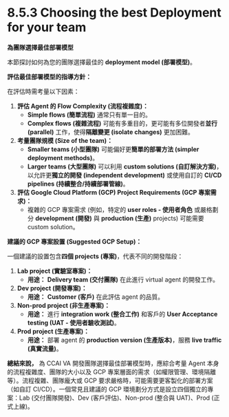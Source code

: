 # 8.5.3 Choosing the best Deployment for your team

**為團隊選擇最佳部署模型**

本節探討如何為您的團隊選擇最佳的 **deployment model (部署模型)**。

**評估最佳部署模型的指導方針：**

在評估時需考量以下因素：

1. **評估 Agent 的 Flow Complexity (流程複雜度)：**
    - **Simple flows (簡單流程)** 通常只有單一目的。
    - **Complex flows (複雜流程)** 可能有多重目的，更可能有多位開發者**並行 (parallel)** 工作，使得**隔離變更 (isolate changes)** 更加困難。
2. **考量團隊規模 (Size of the team)：**
    - **Smaller teams (小型團隊)** 可能偏好更**簡單的部署方法 (simpler deployment methods)**。
    - **Larger teams (大型團隊)** 可以利用 **custom solutions (自訂解決方案)**，以允許更**獨立的開發 (independent development)** 或使用自訂的 **CI/CD pipelines (持續整合/持續部署管線)**。
3. **評估 Google Cloud Platform (GCP) Project Requirements (GCP 專案需求)：**
    - 複雜的 GCP 專案需求 (例如，特定的 **user roles - 使用者角色** 或嚴格劃分 **development (開發)** 與 **production (生產)** projects) 可能需要 custom solution。

**建議的 GCP 專案設置 (Suggested GCP Setup)：**

一個建議的設置包含**四個 projects (專案)**，代表不同的開發階段：

1. **Lab project (實驗室專案)：**
    - **用途：** **Delivery team (交付團隊)** 在此進行 virtual agent 的開發工作。
2. **Dev project (開發專案)：**
    - **用途：** **Customer (客戶)** 在此評估 agent 的品質。
3. **Non-prod project (非生產專案)：**
    - **用途：** 進行 **integration work (整合工作)** 和客戶的 **User Acceptance testing (UAT - 使用者驗收測試)**。
4. **Prod project (生產專案)：**
    - **用途：** 部署 agent 的 **production version (生產版本)**，服務 **live traffic (真實流量)**。

**總結來說，** 為 CCAI VA 開發團隊選擇最佳部署模型時，應綜合考量 Agent 本身的流程複雜度、團隊的大小以及 GCP 專案層面的需求（如權限管理、環境隔離等）。流程複雜、團隊龐大或 GCP 要求嚴格時，可能需要更客製化的部署方案（如自訂 CI/CD）。一個常見且建議的 GCP 環境劃分方式是設立四個獨立的專案：Lab (交付團隊開發)、Dev (客戶評估)、Non-prod (整合與 UAT)、Prod (正式上線)。